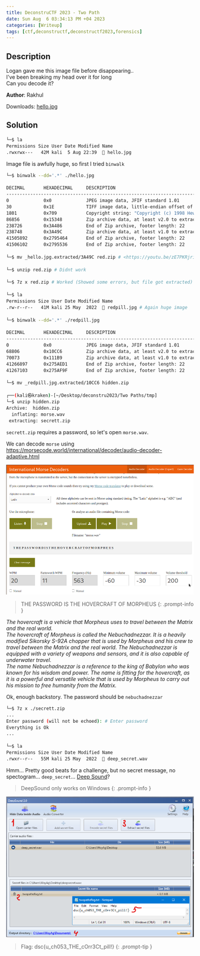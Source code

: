 ```yaml
---
title: DeconstruCTF 2023 - Two Path
date: Sun Aug  6 03:34:13 PM +04 2023
categories: [Writeup]
tags: [ctf,deconstructf,deconstructf2023,forensics]
---
```


## Description 
 
Logan gave me this image file before disappearing..  
I've been breaking my head over it for long  
Can you decode it?  
  
**Author**: Rakhul

Downloads: [hello.jpg](https://traboda-arena-87.s3.amazonaws.com/files/attachments/hello_572b0cb9-f30b-4d41-8dec-55d313b4e45b.jpg?X-Amz-Algorithm=AWS4-HMAC-SHA256&X-Amz-Credential=AKIA6GUFVMV6HO3NYL6Z%2F20230806%2Fap-south-1%2Fs3%2Faws4_request&X-Amz-Date=20230806T101347Z&X-Amz-Expires=3600&X-Amz-SignedHeaders=host&X-Amz-Signature=8d4a68beebda405afcf0d41adc132f5ce22d3948608a267203f400939df84d1c)

## Solution 

```bash
└─$ la
Permissions Size User Date Modified Name
.rwxrwx---   42M kali  5 Aug 22:39   hello.jpg
```

Image file is awfully huge, so first I tried `binwalk`

```bash
└─$ binwalk --dd='.*' ./hello.jpg

DECIMAL       HEXADECIMAL     DESCRIPTION
--------------------------------------------------------------------------------
0             0x0             JPEG image data, JFIF standard 1.01
30            0x1E            TIFF image data, little-endian offset of first image directory: 8
1801          0x709           Copyright string: "Copyright (c) 1998 Hewlett-Packard Company"
86856         0x15348         Zip archive data, at least v2.0 to extract, compressed size: 151849, uncompressed size: 152413, name: greenpill.jpg
238726        0x3A486         End of Zip archive, footer length: 22
238748        0x3A49C         Zip archive data, at least v1.0 to extract, compressed size: 41267125, uncompressed size: 41267125, name: redpill.jpg
41505892      0x2795464       End of Zip archive, footer length: 22
41506102      0x2795536       End of Zip archive, footer length: 22

└─$ mv _hello.jpg.extracted/3A49C red.zip # <https://youtu.be/zE7PKRjrid4>

└─$ unzip red.zip # Didnt work

└─$ 7z x red.zip # Worked (Showed some errors, but file got extracted)

└─$ la
Permissions Size User Date Modified Name
.rw-r--r--   41M kali 25 May  2022   redpill.jpg # Again huge image

└─$ binwalk --dd='.*' ./redpill.jpg 

DECIMAL       HEXADECIMAL     DESCRIPTION
--------------------------------------------------------------------------------
0             0x0             JPEG image data, JFIF standard 1.01
68806         0x10CC6         Zip archive data, at least v2.0 to extract, compressed size: 1228, uncompressed size: 175644, name: morse.wav
70073         0x111B9         Zip archive data, at least v1.0 to extract, compressed size: 41196805, uncompressed size: 41196805, name: secrett.zip
41266897      0x275AED1       End of Zip archive, footer length: 22
41267103      0x275AF9F       End of Zip archive, footer length: 22

└─$ mv _redpill.jpg.extracted/10CC6 hidden.zip
                                                                                                                                                                                                                  
┌──(kali㉿kraken)-[~/Desktop/deconstru2023/Two Paths/tmp]
└─$ unzip hidden.zip 
Archive:  hidden.zip
  inflating: morse.wav               
 extracting: secrett.zip             
```

`secrett.zip` requires a password, so let's open `morse.wav`.

We can decode `morse` using <https://morsecode.world/international/decoder/audio-decoder-adaptive.html>

![two-path-1](/assets/images/deconstructf/2023/two-path-1.png)

> THE PASSWORD IS THE HOVERCRAFT OF MORPHEUS
{: .prompt-info } 

_The hovercraft is a vehicle that Morpheus uses to travel between the Matrix and the real world._<br>
_The hovercraft of Morpheus is called the Nebuchadnezzar. It is a heavily modified Sikorsky S-92A chopper that is used by Morpheus and his crew to travel between the Matrix and the real world. The Nebuchadnezzar is equipped with a variety of weapons and sensors, and it is also capable of underwater travel._<br>
_The name Nebuchadnezzar is a reference to the king of Babylon who was known for his wisdom and power. The name is fitting for the hovercraft, as it is a powerful and versatile vehicle that is used by Morpheus to carry out his mission to free humanity from the Matrix._

Ok, enough backstory. The password should be `nebuchadnezzar`

```bash
└─$ 7z x ./secrett.zip                  
... 
Enter password (will not be echoed): # Enter password
Everything is Ok      
...

└─$ la
Permissions Size User Date Modified Name
.rwxr--r--   55M kali 25 May  2022   deep_secret.wav
```

Hmm... Pretty good beats for a challenge, but no secret message, no spectogram... `deep_secret`... [Deep Sound](https://wiki.bi0s.in/steganography/deep-sound/)?

> DeepSound only works on Windows
{: .prompt-info }

![two-path-2](/assets/images/deconstructf/2023/two-path-2.png)

> Flag: dsc{u_ch053_THE_cOrr3Ct_pill!}
{: .prompt-tip }